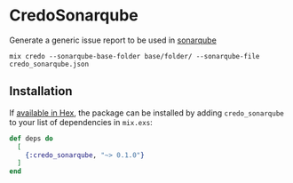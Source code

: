 # CredoSonarqube

Generate a generic issue report to be used in [sonarqube](https://docs.sonarqube.org/latest/analysis/generic-issue/)

```
mix credo --sonarqube-base-folder base/folder/ --sonarqube-file credo_sonarqube.json
```

## Installation

If [available in Hex](https://hex.pm/docs/publish), the package can be installed
by adding `credo_sonarqube` to your list of dependencies in `mix.exs`:

```elixir
def deps do
  [
    {:credo_sonarqube, "~> 0.1.0"}
  ]
end
```
